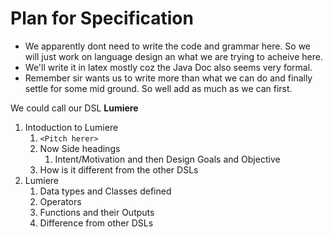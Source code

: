 # Plan for Specification
- We apparently dont need to write the code and grammar here. So we will just work on language design an what we are trying to acheive here.
- We'll write it in latex mostly coz the Java Doc also seems very formal. 
- Remember sir wants us to write more than what we can do and finally settle for some mid ground. So well add as much as we can first.

We could call our DSL **Lumiere**
1. Intoduction to Lumiere
   1. `<Pitch herer>`
   2. Now Side headings
      1. Intent/Motivation and then Design Goals and Objective
   3. How is it different from the other DSLs
2. Lumiere
   1. Data types and Classes defined
   2. Operators
   3. Functions and their Outputs
   4. Difference from other DSLs
